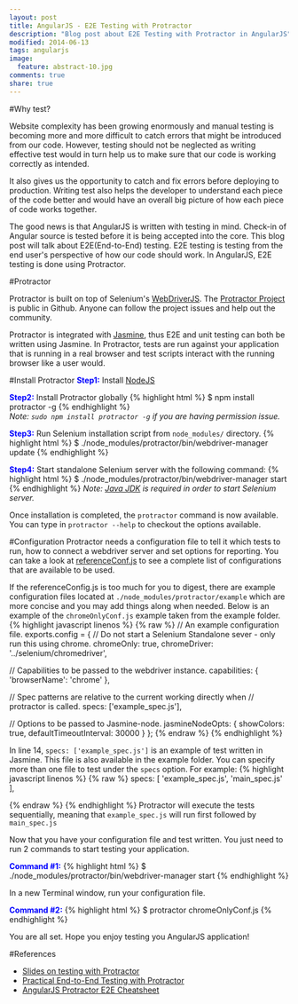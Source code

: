 ```yaml
---
layout: post
title: AngularJS - E2E Testing with Protractor
description: "Blog post about E2E Testing with Protractor in AngularJS"
modified: 2014-06-13
tags: angularjs 
image:
  feature: abstract-10.jpg
comments: true
share: true
---
```


#Why test?

Website complexity has been growing enormously and manual testing is becoming more and more difficult to catch errors that might be introduced from our code. However, testing should not be neglected as writing effective test would in turn help us to make sure that our code is working correctly as intended.

It also gives us the opportunity to catch and fix errors before deploying to production. Writing test also helps the developer to understand each piece of the code better and would have an overall big picture of how each piece of code works together.

The good news is that AngularJS is written with testing in mind. Check-in of Angular source is tested before it is being accepted into the core. This blog post will talk about E2E(End-to-End) testing. E2E testing is testing from the end user's perspective of how our code should work. In AngularJS, E2E testing is done using Protractor. 

#Protractor

Protractor is built on top of Selenium's [WebDriverJS](https://code.google.com/p/selenium/wiki/WebDriverJs). The [Protractor Project](https://github.com/angular/protractor) is public in Github. Anyone can follow the project issues and help out the community.

Protractor is integrated with [Jasmine](http://jasmine.github.io/), thus E2E and unit testing can both be written using Jasmine. In Protractor, tests are run against your application that is running in a real browser and test scripts interact with the running browser like a user would.

#Install Protractor
<span style="color:blue;">**Step1:**</span> Install [NodeJS](http://nodejs.org/)

<span style="color:blue;">**Step2:**</span> Install Protractor globally 
{% highlight html %}
$ npm install protractor -g 
{% endhighlight %}    
*Note: `sudo npm install protractor -g` if you are having permission issue.*

<span style="color:blue;">**Step3:**</span> Run Selenium installation script from `node_modules/` directory.
{% highlight html %}
$ ./node_modules/protractor/bin/webdriver-manager update 
{% endhighlight %} 
    

<span style="color:blue;">**Step4:**</span> Start standalone Selenium server with the following command:
{% highlight html %}
$ ./node_modules/protractor/bin/webdriver-manager start
{% endhighlight %} 
*Note: [Java JDK](http://www.oracle.com/technetwork/java/javase/downloads/jdk8-downloads-2133151.html) is required in order to start Selenium server.*

Once installation is completed, the `protractor` command is now available. You can type in `protractor --help` to checkout the options available.

#Configuration
Protractor needs a configuration file to tell it which tests to run, how to connect a webdriver server and set options for reporting. You can take a look at [referenceConf.js](https://github.com/angular/protractor/blob/master/referenceConf.js) to see a complete list of configurations that are available to be used. 

If the referenceConfig.js is too much for you to digest, there are example configuration files located at `./node_modules/protractor/example` which are more concise and you may add things along when needed.
Below is an example of the `chromeOnlyConf.js` example taken from the example folder.
{% highlight javascript linenos %}
{% raw %}
// An example configuration file.
exports.config = {
  // Do not start a Selenium Standalone sever - only run this using chrome.
  chromeOnly: true,
  chromeDriver: '../selenium/chromedriver',

  // Capabilities to be passed to the webdriver instance.
  capabilities: {
    'browserName': 'chrome'
  },

  // Spec patterns are relative to the current working directly when
  // protractor is called.
  specs: ['example_spec.js'],

  // Options to be passed to Jasmine-node.
  jasmineNodeOpts: {
    showColors: true,
    defaultTimeoutInterval: 30000
  }
};
{% endraw %}
{% endhighlight %}

In line 14, `specs: ['example_spec.js']` is an example of test written in Jasmine. This file is also available in the example folder.  You can specify more than one file to test under the `specs` option. For example:
{% highlight javascript linenos %}
{% raw %}
specs: [
    'example_spec.js',
    'main_spec.js'
],

{% endraw %}
{% endhighlight %}
Protractor will execute the tests sequentially, meaning that `example_spec.js` will run first followed by `main_spec.js`

Now that you have your configuration file and test written. You just need to run 2 commands to start testing your application.

<span style="color:blue;">**Command #1:**</span>
{% highlight html %}
$ ./node_modules/protractor/bin/webdriver-manager start
{% endhighlight %} 

In a new Terminal window, run your configuration file.

<span style="color:blue;">**Command #2:**</span>
{% highlight html %}
$ protractor chromeOnlyConf.js
{% endhighlight %} 

You are all set. Hope you enjoy testing you AngularJS application!

#References

* [Slides on testing with Protractor](http://ramonvictor.github.io/protractor/slides/#/)
* [Practical End-to-End Testing with Protractor](http://www.ng-newsletter.com/posts/practical-protractor.html)
* [AngularJS Protractor E2E Cheatsheet](http://webslainte.blogspot.com/2014/01/angular-js-protractor-e2e-cheatsheet.html)

